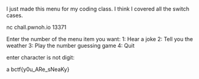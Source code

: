 I just made this menu for my coding class. I think I covered all the switch cases.

nc chall.pwnoh.io 13371



Enter the number of the menu item you want:
1: Hear a joke
2: Tell you the weather
3: Play the number guessing game
4: Quit

enter character is not digit:

a
bctf{y0u_ARe_sNeaKy}
